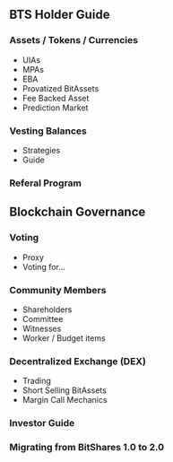 ## BTS Holder Guide

### Assets / Tokens / Currencies
- UIAs
- MPAs
- EBA
- Provatized BitAssets
- Fee Backed Asset
- Prediction Market

### Vesting Balances
- Strategies
- Guide

### Referal Program

## Blockchain Governance

### Voting
- Proxy
- Voting for...

### Community Members
- Shareholders
- Committee
- Witnesses
- Worker / Budget items


### Decentralized Exchange (DEX)
- Trading
- Short Selling BitAssets
- Margin Call Mechanics

### Investor Guide

### Migrating from BitShares 1.0 to 2.0



